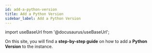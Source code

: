```yaml
---
id: add-a-python-version
title: Add a Python Version
sidebar_label: Add a Python Version
---
```


import useBaseUrl from '@docusaurus/useBaseUrl';

On this site, you will find a **step-by-step guide** on how to add a **Python Version** to the instance.



